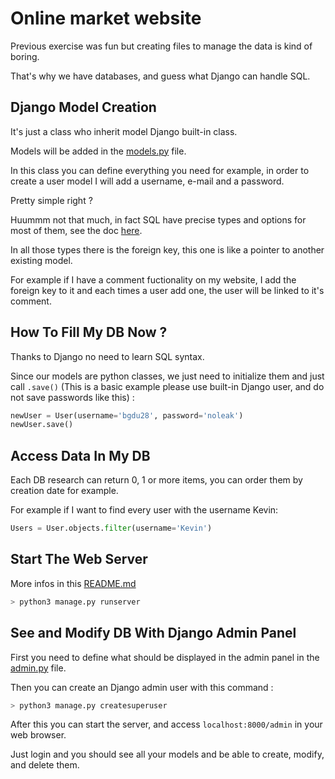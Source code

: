 
# Online market website

Previous exercise was fun but creating files to manage the data is kind of boring.

That's why we have databases, and guess what Django can handle SQL.

## Django Model Creation

It's just a class who inherit model Django built-in class.

Models will be added in the [models.py](/Project_2/auctions/models.py) file.

In this class you can define everything you need for example, in order to create a user model I will add a username, e-mail and a password.
  
Pretty simple right ?
  
Huummm not that much, in fact SQL have precise types and options for most of them, see the doc [here](https://docs.djangoproject.com/en/5.1/ref/models/fields/#model-field-types).

In all those types there is the foreign key, this one is like a pointer to another existing model.

For example if I have a comment fuctionality on my website, I add the foreign key to it and each times a user add one, the user will be linked to it's comment.

## How To Fill My DB Now ?

Thanks to Django no need to learn SQL syntax.

Since our models are python classes, we just need to initialize them and just call `.save()` (This is a basic example please use built-in Django user, and do not save passwords like this) :

```py
newUser = User(username='bgdu28', password='noleak')
newUser.save()
```

## Access Data In My DB

Each DB research can return 0, 1 or more items, you can order them by creation date for example.

For example if I want to find every user with the username Kevin:

```py
Users = User.objects.filter(username='Kevin')
```

## Start The Web Server

More infos in this [README.md](Project_1/#how-to-start-the-web-server)

```sh
> python3 manage.py runserver
```

## See and Modify DB With Django Admin Panel

First you need to define what should be displayed in the admin panel in the [admin.py](Project_2/auctions/admin.py) file.

Then you can create an Django admin user with this command :

```sh
> python3 manage.py createsuperuser
```

After this you can start the server, and access `localhost:8000/admin` in your web browser.

Just login and you should see all your models and be able to create, modify, and delete them.

